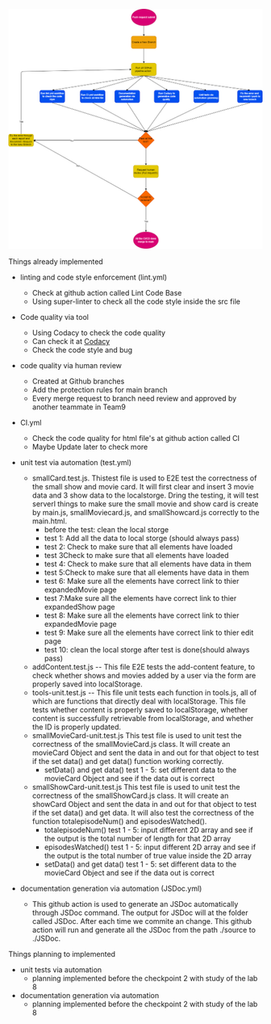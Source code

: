 ![phase1 Drawio](./phase1.drawio.png)

Things already implemented
  - linting and code style enforcement (lint.yml)
    - Check at github action called Lint Code Base
    - Using super-linter to check all the code style inside the src file
  - Code quality via tool 
    - Using Codacy to check the code quality
    - Can check it at [Codacy](https://app.codacy.com/gh/cse110-fa22-group9/Team9Repository/dashboard )
    - Check the code style and bug
  - code quality via human review
    - Created at Github branches
    - Add the protection rules for main branch
    - Every merge request to branch need review and approved by another teammate in Team9
  - CI.yml
    - Check the code quality for html file's at github action called CI
    - Maybe Update later to check more

  - unit test via automation (test.yml)
    - smallCard.test.js. Thistest file is used to E2E test the correctness of the small show and movie card. It will first clear and insert 3 movie data and 3 show data to the localstorge. Dring the testing, it will test serverl things to make sure the small movie and show card is create by main.js, smallMoviecard.js, and smallShowcard.js correctly to the main.html.
      - before the test: clean the local storge
      - test 1: Add all the data to local storge (should always pass)
      - test 2: Check to make sure that all <small-movie-card> elements have loaded
      - test 3Check to make sure that all <small-show-card> elements have loaded
      - test 4: Check to make sure that all <small-movie-card> elements have data in them
      - test 5:Check to make sure that all <small-show-card> elements have data in them
      - test 6: Make sure all the <small-movie-card> elements have correct link to thier expandedMovie page
      - test 7:Make sure all the <small-show-card> elements have correct link to thier expandedShow page
      - test 8: Make sure all the <small-movie-card> elements have correct link to thier expandedMovie page
      - test 9: Make sure all the <small-show-card> elements have correct link to thier edit page
      - test 10: clean the local storge after test is done(should always pass)
    - addContent.test.js -- This file E2E tests the add-content feature, to check whether shows and movies added by a user via the form are properly saved into localStorage.
    - tools-unit.test.js -- This file unit tests each function in tools.js, all of which are functions that directly deal with localStorage. This file tests whether content is properly saved to localStorage, whether content is successfully retrievable from localStorage, and whether the ID is properly updated.
    - smallMovieCard-unit.test.js This test file is used to unit test the correctness of the smallMovieCard.js class. It will create an movieCard Object and sent the data in and out for that object to test if the set data() and get data() function working correctly.
      - setData() and get data() test 1 - 5: set different data to the movieCard Object and see if the data out is correct
    - smallShowCard-unit.test.js This test file is used to unit test the correctness of the smallShowCard.js class. It will create an showCard Object and sent the data in and out for that object to test if the set data() and get data. It will also test the correctness of the function totalepisodeNum() and episodesWatched().
      - totalepisodeNum() test 1 - 5: input different 2D array and see if the output is the total number of length for that 2D array
      - episodesWatched() test 1 - 5: input different 2D array and see if the output is the total number of true value inside the 2D array
      - setData() and get data() test 1 - 5: set different data to the movieCard Object and see if the data out is correct

- documentation generation via automation (JSDoc.yml)
  - This github action is used to generate an JSDoc automatically through JSDoc command. The output for JSDoc will at the folder called JSDoc. After each time we commite an change. This github action will run and generate all the JSDoc from the path ./source to ./JSDoc.


Things planning to implemented
  - unit tests via automation
    - planning implemented before the checkpoint 2 with study of the lab 8
  - documentation generation via automation 
    -  planning implemented before the checkpoint 2 with study of the lab 8
